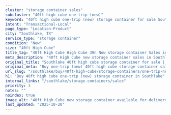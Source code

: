 ```yaml
---
cluster: "storage container sales"
subcluster: "40ft high cube one-trip (new)"
keyword: "40ft high cube one-trip (new) storage container for sale Southlake, TX"
intent: "Transactional-Local"
page_type: "Location-Product"
city: "Southlake, TX"
service_type: "storage container"
condition: "New"
size: "40ft High Cube"
title_tag: "40ft High Cube High Cube 39n New storage container Sales in Southlake | LC Container"
meta_description: "40ft High Cube new storage container sales in Southlake. High cube containers with extra height. Fast delivery, competitive pricing. Serving storage containers area. Quote ID: CGO. Call (214) 524-4168 for your free quote today."
original_title: "Southlake 40ft high cube storage container for sale | LC"
original_meta: "Buy one-trip (new) 40ft high cube storage container sale with local delivery in Southlake, TX. LC Container — local Since 2003. Request a fast quote today."
url_slug: "/southlake/buy/40ft-high-cube/storage-containers/one-trip-new"
h1: "Buy 40ft high cube one-trip (new) storage container in Southlake"
internal_links: "/southlake/storage-containers/sales"
priority: 3
notes: ""
noindex: true
image_alt: "40ft High Cube new storage container available for delivery in Southlake"
last_updated: "2025-10-20"
---
```


<!-- TODO: Add unique city/inventory copy, images, and internal links here. -->
